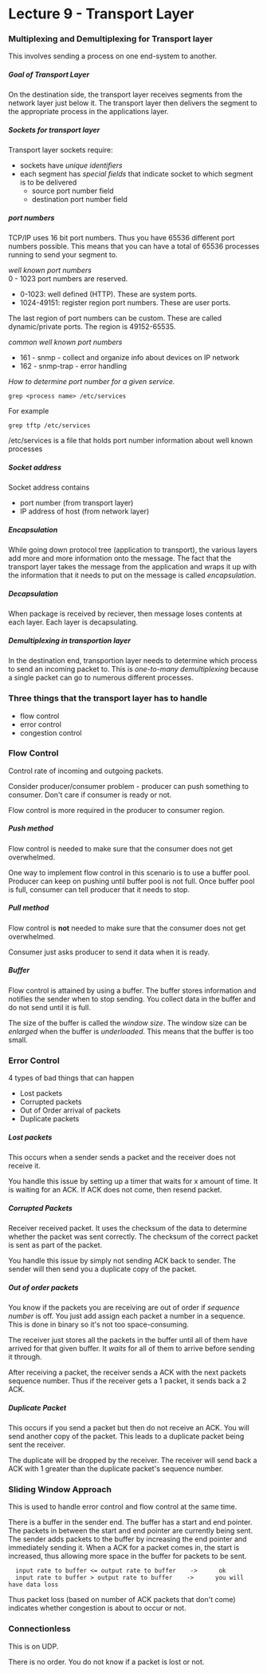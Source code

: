 Lecture 9 - Transport Layer
=========
### Multiplexing and Demultiplexing for Transport layer
This involves sending a process on one end-system to another.

##### Goal of Transport Layer
On the destination side, the transport layer receives segments from the network layer just below it. The transport layer then delivers the segment to the appropriate process in the applications layer.

##### Sockets for transport layer
Transport layer sockets require:
* sockets have *unique identifiers*
* each segment has *special fields* that indicate socket to which segment is to be delivered
  * source port number field
  * destination port number field

##### port numbers
TCP/IP uses 16 bit port numbers. Thus you have 65536 different port numbers possible. This means that you can have a total of 65536 processes running to send your segment to.

*well known port numbers*  
0 - 1023 port numbers are reserved.
* 0-1023: well defined (HTTP). These are system ports.
* 1024-49151: register region port numbers. These are user ports.

The last region of port numbers can be custom. These are called dynamic/private ports. The region is 49152-65535.

*common well known port numbers*  
* 161 - snmp - collect and organize info about devices on IP network
* 162 - snmp-trap - error handling

*How to determine port number for a given service.*  

    grep <process name> /etc/services

For example

    grep tftp /etc/services

/etc/services is a file that holds port number information about well known processes

##### Socket address
Socket address contains
* port number (from transport layer)
* IP address of host (from network layer)

##### Encapsulation
While going down protocol tree (application to transport), the various layers add more and more information onto the message. The fact that the transport layer takes the message from the application and wraps it up with the information that it needs to put on the message is called *encapsulation*.

##### Decapsulation
When package is received by reciever, then message loses contents at each layer. Each layer is decapsulating.


##### Demultiplexing in transportion layer
In the destination end, transportion layer needs to determine which process to send an incoming packet to. This is *one-to-many demultiplexing* because a single packet can go to numerous different processes.



### Three things that the transport layer has to handle
* flow control
* error control
* congestion control

### Flow Control
Control rate of incoming and outgoing packets.

Consider producer/consumer problem - producer can push something to consumer. Don't care if consumer is ready or not.

Flow control is more required in the producer to consumer region.


##### Push method
Flow control is needed to make sure that the consumer does not get overwhelmed.

One way to implement flow control in this scenario is to use a buffer pool. Producer can keep on pushing until buffer pool is not full. Once buffer pool is full, consumer can tell producer that it needs to stop.

##### Pull method
Flow control is **not** needed to make sure that the consumer does not get overwhelmed.

Consumer just asks producer to send it data when it is ready.

##### Buffer
Flow control is attained by using a buffer. The buffer stores information and notifies the sender when to stop sending. You collect data in the buffer and do not send until it is full.

The size of the buffer is called the *window size*. The window size can be *enlarged* when the buffer is *underloaded*. This means that the buffer is too small.


### Error Control
4 types of bad things that can happen
* Lost packets
* Corrupted packets
* Out of Order arrival of packets
* Duplicate packets


##### Lost packets
This occurs when a sender sends a packet and the receiver does not receive it.

You handle this issue by setting up a timer that waits for x amount of time. It is waiting for an ACK. If ACK does not come, then resend packet.  

##### Corrupted Packets
Receiver received packet. It uses the checksum of the data to determine whether the packet was sent correctly. The checksum of the correct packet is sent as part of the packet.

You handle this issue by simply not sending ACK back to sender. The sender will then send you a duplicate copy of the packet.

##### Out of order packets
You know if the packets you are receiving are out of order if *sequence number* is off. You just add assign each packet a number in a sequence. This is done in binary so it's not too space-consuming.

The receiver just stores all the packets in the buffer until all of them have arrived for that given buffer. It *waits* for all of them to arrive before sending it through.

After receiving a packet, the receiver sends a ACK with the next packets sequence number. Thus if the receiver gets a 1 packet, it sends back a 2 ACK.


##### Duplicate Packet
This occurs if you send a packet but then do not receive an ACK. You will send another copy of the packet. This leads to a duplicate packet being sent the receiver.

The duplicate will be dropped by the receiver. The receiver will send back a ACK with 1 greater than the duplicate packet's sequence number.

### Sliding Window Approach
This is used to handle error control and flow control at the same time.

There is a buffer in the sender end. The buffer has a start and end pointer. The packets in between the start and end pointer are currently being sent. The sender adds packets to the buffer by increasing the end pointer and immediately sending it. When a ACK for a packet comes in, the start is increased, thus allowing more space in the buffer for packets to be sent.

      input rate to buffer <= output rate to buffer    ->      ok
      input rate to buffer > output rate to buffer    ->      you will have data loss

Thus packet loss (based on number of ACK packets that don't come) indicates whether congestion is about to occur or not.

### Connectionless
This is on UDP.

There is no order. You do not know if a packet is lost or not.
